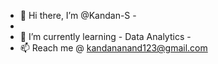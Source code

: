 - 👋 Hi there, I’m @Kandan-S -
-
- 🌱 I’m currently learning - Data Analytics -
-  📫 Reach me @ kandananand123@gmail.com

<!---
Kandan-S/Kandan-S is a ✨ special ✨ repository because its `README.md` (this file) appears on your GitHub profile.
You can click the Preview link to take a look at your changes.
--->

